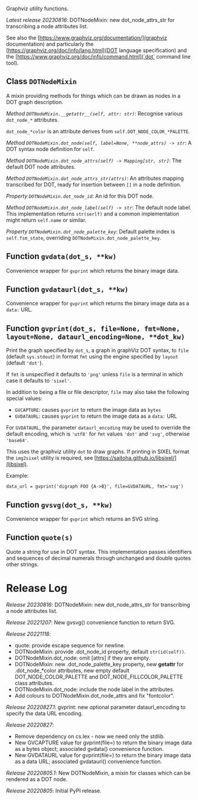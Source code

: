 Graphviz utility functions.

*Latest release 20230816*:
DOTNodeMixin: new dot_node_attrs_str for transcribing a node attributes list.

See also the [https://www.graphviz.org/documentation/](graphviz documentation)
and particularly the [https://graphviz.org/doc/info/lang.html](DOT language specification)
and the [https://www.graphviz.org/doc/info/command.html](`dot` command line tool).

## Class `DOTNodeMixin`

A mixin providing methods for things which can be drawn as
nodes in a DOT graph description.

*Method `DOTNodeMixin.__getattr__(self, attr: str)`*:
Recognise various `dot_node_*` attributes.

`dot_node_*color` is an attribute derives from `self.DOT_NODE_COLOR_*PALETTE`.

*Method `DOTNodeMixin.dot_node(self, label=None, **node_attrs) -> str`*:
A DOT syntax node definition for `self`.

*Method `DOTNodeMixin.dot_node_attrs(self) -> Mapping[str, str]`*:
The default DOT node attributes.

*Method `DOTNodeMixin.dot_node_attrs_str(attrs)`*:
An attributes mapping transcribed for DOT,
ready for insertion between `[]` in a node definition.

*Property `DOTNodeMixin.dot_node_id`*:
An id for this DOT node.

*Method `DOTNodeMixin.dot_node_label(self) -> str`*:
The default node label.
This implementation returns `str(serlf)`
and a common implementation might return `self.name` or similar.

*Property `DOTNodeMixin.dot_node_palette_key`*:
Default palette index is `self.fsm_state`,
overriding `DOTNodeMixin.dot_node_palette_key`.

## Function `gvdata(dot_s, **kw)`

Convenience wrapper for `gvprint` which returns the binary image data.

## Function `gvdataurl(dot_s, **kw)`

Convenience wrapper for `gvprint` which returns the binary image data
as a `data:` URL.

## Function `gvprint(dot_s, file=None, fmt=None, layout=None, dataurl_encoding=None, **dot_kw)`

Print the graph specified by `dot_s`, a graph in graphViz DOT syntax,
to `file` (default `sys.stdout`)
in format `fmt` using the engine specified by `layout` (default `'dot'`).

If `fmt` is unspecified it defaults to `'png'` unless `file`
is a terminal in which case it defaults to `'sixel'`.

In addition to being a file or file descriptor,
`file` may also take the following special values:
* `GVCAPTURE`: causes `gvprint` to return the image data as `bytes`
* `GVDATAURL`: causes `gvprint` to return the image data as a `data:` URL

For `GVDATAURL`, the parameter `dataurl_encoding` may be used
to override the default encoding, which is `'utf8'` for `fmt`
values `'dot'` and `'svg'`, otherwise `'base64'`.

This uses the graphviz utility `dot` to draw graphs.
If printing in SIXEL format the `img2sixel` utility is required,
see [https://saitoha.github.io/libsixel/](libsixel).

Example:

    data_url = gvprint('digraph FOO {A->B}', file=GVDATAURL, fmt='svg')

## Function `gvsvg(dot_s, **kw)`

Convenience wrapper for `gvprint` which returns an SVG string.

## Function `quote(s)`

Quote a string for use in DOT syntax.
This implementation passes identifiers and sequences of decimal numerals
through unchanged and double quotes other strings.

# Release Log



*Release 20230816*:
DOTNodeMixin: new dot_node_attrs_str for transcribing a node attributes list.

*Release 20221207*:
New gvsvg() convenience function to return SVG.

*Release 20221118*:
* quote: provide escape sequence for newline.
* DOTNodeMixin: provide .dot_node_id property, default `str(id(self))`.
* DOTNodeMixin.dot_node: omit [attrs] if they are empty.
* DOTNodeMixin: new .dot_node_palette_key property, new __getattr__ for .dot_node_*color attributes, new empty default DOT_NODE_COLOR_PALETTE and DOT_NODE_FILLCOLOR_PALETTE class attributes.
* DOTNodeMixin.dot_node: include the node label in the attributes.
* Add colours to DOTNodeMixin.dot_node_attrs and fix "fontcolor".

*Release 20220827.1*:
gvprint: new optional parameter dataurl_encoding to specify the data URL encoding.

*Release 20220827*:
* Remove dependency on cs.lex - now we need only the stdlib.
* New GVCAPTURE value for gvprint(file=) to return the binary image data as a bytes object; associated gvdata() convenience function.
* New GVDATAURL value for gvprint(file=) to return the binary image data as a data URL; associated gvdataurl() convenience function.

*Release 20220805.1*:
New DOTNodeMixin, a mixin for classes which can be rendered as a DOT node.

*Release 20220805*:
Initial PyPI release.
